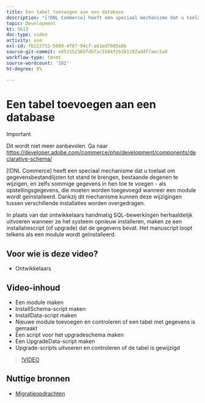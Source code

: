 ```yaml
---
title: Een tabel toevoegen aan een database
description: "[!DNL Commerce] heeft een speciaal mechanisme dat u toelaat om gegevensbestandlijsten tot stand te brengen, bestaande degenen te wijzigen, en zelfs sommige gegevens in hen toe te voegen."
topic: Development
kt: 5613
doc-type: video
activity: use
exl-id: fb222752-5689-4f87-94cf-a61ed7005e6b
source-git-commit: e853152365fdb7ac5584f2b161192addf7aec5a0
workflow-type: tm+mt
source-wordcount: '182'
ht-degree: 0%

---
```


# Een tabel toevoegen aan een database

>[!IMPORTANT]
>
>Dit wordt niet meer aanbevolen. Ga naar https://developer.adobe.com/commerce/php/development/components/declarative-schema/


[!DNL Commerce] heeft een speciaal mechanisme dat u toelaat om gegevensbestandlijsten tot stand te brengen, bestaande degenen te wijzigen, en zelfs sommige gegevens in hen toe te voegen - als opstellingsgegevens, die moeten worden toegevoegd wanneer een module wordt geïnstalleerd. Dankzij dit mechanisme kunnen deze wijzigingen tussen verschillende installaties worden overgedragen.

In plaats van dat ontwikkelaars handmatig SQL-bewerkingen herhaaldelijk uitvoeren wanneer ze het systeem opnieuw installeren, maken ze een installatiescript (of upgrade) dat de gegevens bevat. Het manuscript loopt telkens als een module wordt geïnstalleerd.

## Voor wie is deze video?

- Ontwikkelaars

## Video-inhoud

- Een module maken
- InstallSchema-script maken
- InstallData-script maken
- Nieuwe module toevoegen en controleren of een tabel met gegevens is gemaakt
- Een script voor het upgradeschema maken
- Een UpgradeData-script maken
- Upgrade-scripts uitvoeren en controleren of de tabel is gewijzigd

>[!VIDEO](https://video.tv.adobe.com/v/35791?quality=12&learn=on)

## Nuttige bronnen

- [Migratieopdrachten](https://devdocs.magento.com/guides/v2.4/extension-dev-guide/declarative-schema/migration-commands.html)
